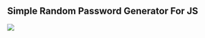 ## Simple Random Password Generator For JS

![](https://media.giphy.com/media/v9BsCXkipc734TJIn6/giphy.gif)
